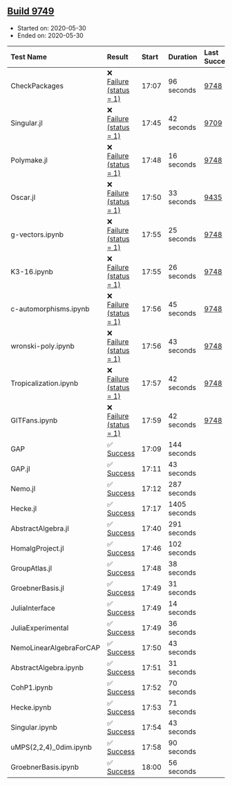 ## [Build 9749](https://oscarci.mathematik.uni-kl.de/job/oscar/9749/)

* Started on: 2020-05-30
* Ended on: 2020-05-30

| Test Name    | Result | Start | Duration | Last Success | First Failure |
|:-------------|:-------|:------|:---------|:-------------|:--------------|
| CheckPackages | ❌ [Failure (status = 1)](https://oscarci.mathematik.uni-kl.de/job/oscar/9749/artifact/logs/build-9749/CheckPackages.log) | 17:07 | 96 seconds | [9748](https://oscarci.mathematik.uni-kl.de/job/oscar/9748/) | [9749](https://oscarci.mathematik.uni-kl.de/job/oscar/9749/) |
| Singular.jl | ❌ [Failure (status = 1)](https://oscarci.mathematik.uni-kl.de/job/oscar/9749/artifact/logs/build-9749/Singular.jl.log) | 17:45 | 42 seconds | [9709](https://oscarci.mathematik.uni-kl.de/job/oscar/9709/) | [9710](https://oscarci.mathematik.uni-kl.de/job/oscar/9710/) |
| Polymake.jl | ❌ [Failure (status = 1)](https://oscarci.mathematik.uni-kl.de/job/oscar/9749/artifact/logs/build-9749/Polymake.jl.log) | 17:48 | 16 seconds | [9748](https://oscarci.mathematik.uni-kl.de/job/oscar/9748/) | [9749](https://oscarci.mathematik.uni-kl.de/job/oscar/9749/) |
| Oscar.jl | ❌ [Failure (status = 1)](https://oscarci.mathematik.uni-kl.de/job/oscar/9749/artifact/logs/build-9749/Oscar.jl.log) | 17:50 | 33 seconds | [9435](https://oscarci.mathematik.uni-kl.de/job/oscar/9435/) | [9436](https://oscarci.mathematik.uni-kl.de/job/oscar/9436/) |
| g-vectors.ipynb | ❌ [Failure (status = 1)](https://oscarci.mathematik.uni-kl.de/job/oscar/9749/artifact/logs/build-9749/g-vectors.ipynb.log) | 17:55 | 25 seconds | [9748](https://oscarci.mathematik.uni-kl.de/job/oscar/9748/) | [9749](https://oscarci.mathematik.uni-kl.de/job/oscar/9749/) |
| K3-16.ipynb | ❌ [Failure (status = 1)](https://oscarci.mathematik.uni-kl.de/job/oscar/9749/artifact/logs/build-9749/K3-16.ipynb.log) | 17:55 | 26 seconds | [9748](https://oscarci.mathematik.uni-kl.de/job/oscar/9748/) | [9749](https://oscarci.mathematik.uni-kl.de/job/oscar/9749/) |
| c-automorphisms.ipynb | ❌ [Failure (status = 1)](https://oscarci.mathematik.uni-kl.de/job/oscar/9749/artifact/logs/build-9749/c-automorphisms.ipynb.log) | 17:56 | 45 seconds | [9748](https://oscarci.mathematik.uni-kl.de/job/oscar/9748/) | [9749](https://oscarci.mathematik.uni-kl.de/job/oscar/9749/) |
| wronski-poly.ipynb | ❌ [Failure (status = 1)](https://oscarci.mathematik.uni-kl.de/job/oscar/9749/artifact/logs/build-9749/wronski-poly.ipynb.log) | 17:56 | 43 seconds | [9748](https://oscarci.mathematik.uni-kl.de/job/oscar/9748/) | [9749](https://oscarci.mathematik.uni-kl.de/job/oscar/9749/) |
| Tropicalization.ipynb | ❌ [Failure (status = 1)](https://oscarci.mathematik.uni-kl.de/job/oscar/9749/artifact/logs/build-9749/Tropicalization.ipynb.log) | 17:57 | 42 seconds | [9748](https://oscarci.mathematik.uni-kl.de/job/oscar/9748/) | [9749](https://oscarci.mathematik.uni-kl.de/job/oscar/9749/) |
| GITFans.ipynb | ❌ [Failure (status = 1)](https://oscarci.mathematik.uni-kl.de/job/oscar/9749/artifact/logs/build-9749/GITFans.ipynb.log) | 17:59 | 42 seconds | [9748](https://oscarci.mathematik.uni-kl.de/job/oscar/9748/) | [9749](https://oscarci.mathematik.uni-kl.de/job/oscar/9749/) |
| GAP | ✅ [Success](https://oscarci.mathematik.uni-kl.de/job/oscar/9749/artifact/logs/build-9749/GAP.log) | 17:09 | 144 seconds |  |  |
| GAP.jl | ✅ [Success](https://oscarci.mathematik.uni-kl.de/job/oscar/9749/artifact/logs/build-9749/GAP.jl.log) | 17:11 | 43 seconds |  |  |
| Nemo.jl | ✅ [Success](https://oscarci.mathematik.uni-kl.de/job/oscar/9749/artifact/logs/build-9749/Nemo.jl.log) | 17:12 | 287 seconds |  |  |
| Hecke.jl | ✅ [Success](https://oscarci.mathematik.uni-kl.de/job/oscar/9749/artifact/logs/build-9749/Hecke.jl.log) | 17:17 | 1405 seconds |  |  |
| AbstractAlgebra.jl | ✅ [Success](https://oscarci.mathematik.uni-kl.de/job/oscar/9749/artifact/logs/build-9749/AbstractAlgebra.jl.log) | 17:40 | 291 seconds |  |  |
| HomalgProject.jl | ✅ [Success](https://oscarci.mathematik.uni-kl.de/job/oscar/9749/artifact/logs/build-9749/HomalgProject.jl.log) | 17:46 | 102 seconds |  |  |
| GroupAtlas.jl | ✅ [Success](https://oscarci.mathematik.uni-kl.de/job/oscar/9749/artifact/logs/build-9749/GroupAtlas.jl.log) | 17:48 | 38 seconds |  |  |
| GroebnerBasis.jl | ✅ [Success](https://oscarci.mathematik.uni-kl.de/job/oscar/9749/artifact/logs/build-9749/GroebnerBasis.jl.log) | 17:49 | 31 seconds |  |  |
| JuliaInterface | ✅ [Success](https://oscarci.mathematik.uni-kl.de/job/oscar/9749/artifact/logs/build-9749/JuliaInterface.log) | 17:49 | 14 seconds |  |  |
| JuliaExperimental | ✅ [Success](https://oscarci.mathematik.uni-kl.de/job/oscar/9749/artifact/logs/build-9749/JuliaExperimental.log) | 17:49 | 36 seconds |  |  |
| NemoLinearAlgebraForCAP | ✅ [Success](https://oscarci.mathematik.uni-kl.de/job/oscar/9749/artifact/logs/build-9749/NemoLinearAlgebraForCAP.log) | 17:50 | 43 seconds |  |  |
| AbstractAlgebra.ipynb | ✅ [Success](https://oscarci.mathematik.uni-kl.de/job/oscar/9749/artifact/logs/build-9749/AbstractAlgebra.ipynb.log) | 17:51 | 31 seconds |  |  |
| CohP1.ipynb | ✅ [Success](https://oscarci.mathematik.uni-kl.de/job/oscar/9749/artifact/logs/build-9749/CohP1.ipynb.log) | 17:52 | 70 seconds |  |  |
| Hecke.ipynb | ✅ [Success](https://oscarci.mathematik.uni-kl.de/job/oscar/9749/artifact/logs/build-9749/Hecke.ipynb.log) | 17:53 | 71 seconds |  |  |
| Singular.ipynb | ✅ [Success](https://oscarci.mathematik.uni-kl.de/job/oscar/9749/artifact/logs/build-9749/Singular.ipynb.log) | 17:54 | 43 seconds |  |  |
| uMPS(2,2,4)_0dim.ipynb | ✅ [Success](https://oscarci.mathematik.uni-kl.de/job/oscar/9749/artifact/logs/build-9749/uMPS-2-2-4-_0dim.ipynb.log) | 17:58 | 90 seconds |  |  |
| GroebnerBasis.ipynb | ✅ [Success](https://oscarci.mathematik.uni-kl.de/job/oscar/9749/artifact/logs/build-9749/GroebnerBasis.ipynb.log) | 18:00 | 56 seconds |  |  |
